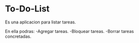 # To-Do-List

Es una aplicacion para listar tareas.

En ella podras:
-Agregar tareas.
-Bloquear tareas.
-Borrar tareas concretadas.
